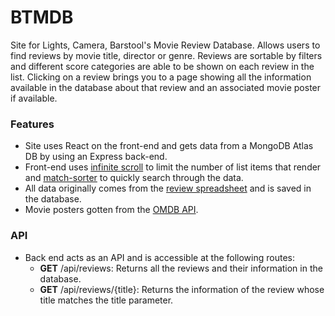 # BTMDB

Site for Lights, Camera, Barstool's Movie Review Database. Allows users to find reviews by movie title, director or genre. Reviews are sortable by filters and different score categories are able to be shown on each review in the list. Clicking on a review brings you to a page showing all the information available in the database about that review and an associated movie poster if available.

### Features

- Site uses React on the front-end and gets data from a MongoDB Atlas DB by using an Express back-end.
- Front-end uses [infinite scroll](https://www.npmjs.com/package/react-infinite-scroll-component) to limit the number of list items that render and [match-sorter](https://www.npmjs.com/package/match-sorter) to quickly search through the data.
- All data originally comes from the [review spreadsheet](https://docs.google.com/spreadsheets/d/131-Qctb-HYGmvNGmCG5pheNpeQbN2kL05UIRktmTAIc/edit?usp=sharing) and is saved in the database.
- Movie posters gotten from the [OMDB API](http://www.omdbapi.com).

### API

- Back end acts as an API and is accessible at the following routes:
  * **GET** /api/reviews: Returns all the reviews and their information in the database.
  * **GET** /api/reviews/{title}: Returns the information of the review whose title matches the title parameter.
